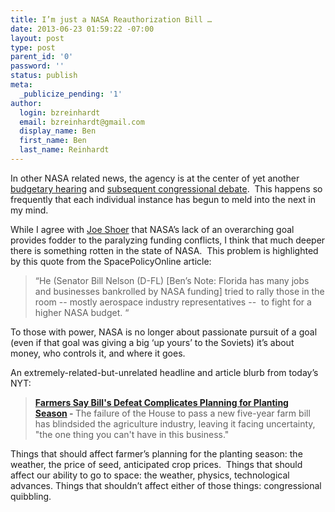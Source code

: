 ```yaml
---
title: I’m just a NASA Reauthorization Bill …
date: 2013-06-23 01:59:22 -07:00
layout: post
type: post
parent_id: '0'
password: ''
status: publish
meta:
  _publicize_pending: '1'
author:
  login: bzreinhardt
  email: bzreinhardt@gmail.com
  display_name: Ben
  first_name: Ben
  last_name: Reinhardt
---
```


<p>In other NASA related news, the agency is at the center of yet another <a href="http://www.spaceref.com/news/viewsr.html?pid=44228" target="_blank">budgetary hearing</a> and <a href="http://www.spacepolicyonline.com/news/nelson-pessimitic-about-nasa-authorization-bill-implores-aerospace-commmunity-to-help" target="_blank">subsequent congressional debate</a>.  This happens so frequently that each individual instance has begun to meld into the next in my mind.  </p>
<p>While I agree with <a href="http://josephshoer.com/blog/2013/06/a-difficult-question-for-space-advocates/" target="_blank">Joe Shoer</a> that NASA’s lack of an overarching goal provides fodder to the paralyzing funding conflicts, I think that much deeper there is something rotten in the state of NASA.  This problem is highlighted by this quote from the SpacePolicyOnline article:</p>
<blockquote><p>“He (Senator Bill Nelson (D-FL) [Ben’s Note: Florida has many jobs and businesses bankrolled by NASA funding] tried to rally those in the room -- mostly aerospace industry representatives --  to fight for a higher NASA budget. “</p>
</blockquote>
<p>To those with power, NASA is no longer about passionate pursuit of a goal (even if that goal was giving a big ‘up yours’ to the Soviets) it’s about money, who controls it, and where it goes.</p>
<p>An extremely-related-but-unrelated headline and article blurb from today’s NYT:</p>
<blockquote><p><b><a href="http://p.nytimes.com/email/re?location=4z5Q7LhI+KVBjmEgFdYACPLKh239P3pgk6UxPXRxIzl5qfeprZRkPNQW/iZ9IBefdeTZOS29YzVCdoqALqieq2+/JKvgxBn1dphQViaxSSeusT9nN7P8DVYQK+Z9i/7fZixk9wQf6da8ivO3LOvEviMxMhFbycBbzFYg85hTQdiqbGkflTxajSh+6YpVRsJcVI68KudgfEH6dQYU0YgcaQ==&amp;campaign_id=129&amp;instance_id=29942&amp;segment_id=47810&amp;user_id=c77f29fa6d6f986dbd8f81f5875dadcd" target="_blank">Farmers Say Bill's Defeat Complicates Planning for Planting Season</a> - </b>The failure of the House to pass a new five-year farm bill has blindsided the agriculture industry, leaving it facing uncertainty, "the one thing you can't have in this business."</p>
</blockquote>
<p>Things that should affect farmer’s planning for the planting season: the weather, the price of seed, anticipated crop prices.  Things that should affect our ability to go to space: the weather, physics, technological advances. Things that shouldn’t affect either of those things: congressional quibbling.</p>

